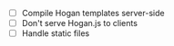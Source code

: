 - [ ] Compile Hogan templates server-side
- [ ] Don't serve Hogan.js to clients
- [ ] Handle static files
